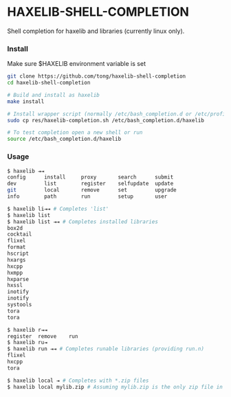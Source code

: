 HAXELIB-SHELL-COMPLETION
========================
Shell completion for haxelib and libraries (currently linux only).


### Install
Make sure $HAXELIB environment variable is set
```sh
git clone https://github.com/tong/haxelib-shell-completion
cd haxelib-shell-completion

# Build and install as haxelib
make install

# Install wrapper script (normally /etc/bash_completion.d or /etc/profile.d)
sudo cp res/haxelib-completion.sh /etc/bash_completion.d/haxelib

# To test completion open a new shell or run
source /etc/bash_completion.d/haxelib
```


### Usage
```sh
$ haxelib ⇥⇥
config      install     proxy       search      submit      
dev         list        register    selfupdate  update      
git         local       remove      set         upgrade     
info        path        run         setup       user
```

```sh
$ haxelib li⇥⇥ # Completes 'list'
$ haxelib list
$ haxelib list ⇥⇥ # Completes installed libraries
box2d
cocktail
flixel
format
hscript
hxargs
hxcpp
hxmpp
hxparse
hxssl
inotify
inotify
systools
tora
tora
```

```sh
$ haxelib r⇥⇥
register  remove    run       
$ haxelib ru⇥
$ haxelib run ⇥⇥ # Completes runable libraries (providing run.n)
flixel
hxcpp
tora
```

```sh
$ haxelib local ⇥ # Completes with *.zip files
$ haxelib local mylib.zip # Assuming mylib.zip is the only zip file in cwd
```
